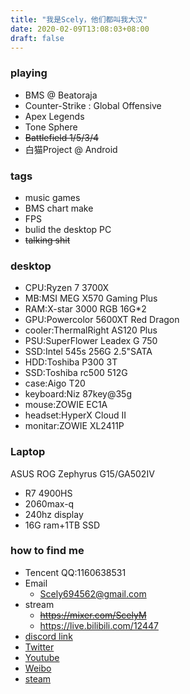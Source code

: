 ```yaml
---
title: "我是Scely，他们都叫我大汉"
date: 2020-02-09T13:08:03+08:00
draft: false
---
```

<!--more-->
### playing
- BMS @ Beatoraja
- Counter-Strike : Global Offensive
- Apex Legends
- Tone Sphere
- ~~Battlefield 1/5/3/4~~
- 白猫Project @ Android
### tags
- music games
- BMS chart make
- FPS
- bulid the desktop PC
- ~~talking shit~~
### desktop
- CPU:Ryzen 7 3700X
- MB:MSI MEG X570 Gaming Plus
- RAM:X-star 3000 RGB 16G*2
- GPU:Powercolor 5600XT Red Dragon
- cooler:ThermalRight AS120 Plus
- PSU:SuperFlower Leadex G 750
- SSD:Intel 545s 256G 2.5"SATA
- HDD:Toshiba P300 3T
- SSD:Toshiba rc500 512G
- case:Aigo T20
- keyboard:Niz 87key@35g
- mouse:ZOWIE EC1A
- headset:HyperX Cloud II
- monitar:ZOWIE XL2411P
### Laptop

ASUS ROG Zephyrus G15/GA502IV
  - R7 4900HS
  - 2060max-q
  - 240hz display
  - 16G ram+1TB SSD
### how to find me
- Tencent QQ:1160638531
- Email
  - Scely694562@gmail.com
- stream
  - ~~https://mixer.com/ScelyM~~
  - https://live.bilibili.com/12447
- [discord link](discord.gg/9mp6h6W)
- [Twitter](https://twitter.com/ScelyM)
- [Youtube](https://www.youtube.com/channel/UCEuWgIRKyeApO6dxfca5xOg)
- [Weibo](https://weibo.com/2485089434/profile)
- [steam](https://steamcommunity.com/id/ScelyM/)